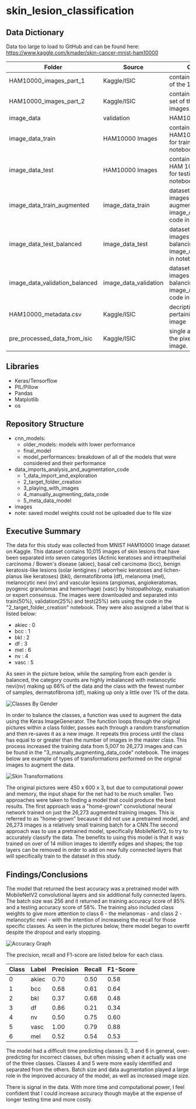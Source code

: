 # skin_lesion_classification

## Data Dictionary
Data too large to load to GitHub and can be found here: https://www.kaggle.com/kmader/skin-cancer-mnist-ham10000

|Folder|Source|Contents|
|---|---|---|
|HAM10000_images_part_1|Kaggle/ISIC|contains the first set of the 10,015 images|
|HAM10000_images_part_2|Kaggle/ISIC|contains the second set of the 10,015 images|
|image_data|validation|HAM10000 Images|contains 25% of the HAM10000 images for validation; code in notebook|
|image_data_train|HAM10000 Images|contains 50% of the HAM10000 images for training; code in notebook|
|image_data_test|HAM10000 Images|contains 25% of the HAM 10000 images for testing; code in notebook|
|image_data_train_augmented|image_data_train|dataset of 26,000+ images created from augmenting the image_data_train; code in notebook|
|image_data_test_balanced|image_data_test|dataset of 196 images created from balancing the image_data_test; code in notebook|
|image_data_validation_balanced|image_data_validation|dataset of 196 images created from balancing the image_data_validation; code in notebook|
|HAM10000_metadata.csv|Kaggle/ISIC|decriptive data pertaining to each image|
|pre_processed_data_from_isic|Kaggle/ISIC|single array data of the pixels in the image.
## Libraries
- Keras/Tensorflow
- PIL/Pillow
- Pandas
- Matplotlib
- os

## Repository Structure
- cnn_models:
    - older_models: models with lower performance
    - final_model
    - model_performances: breakdown of all of the models that were considered and their performance
- data_imports_analysis_and_augmentation_code
    - 1_data_import_and_exploration
    - 2_target_folder_creation
    - 3_playing_with_images
    - 4_manually_augmenting_data_code
    - 5_meta_data_model
- images
- note: saved model weights could not be uploaded due to file size

## Executive Summary

The data for this study was collected from MNIST HAM10000 Image dataset on Kaggle. This dataset contains 10,015 images of skin lesions that have been separated into seven categories (Actinic keratoses and intraepithelial carcinoma / Bowen's disease (akiec), basal cell carcinoma (bcc), benign keratosis-like lesions (solar lentigines / seborrheic keratoses and lichen-planus like keratoses) (bkl), dermatofibroma (df), melanoma (mel), melanocytic nevi (nv) and vascular lesions (angiomas, angiokeratomas, pyogenic granulomas and hemorrhage) (vasc) by histopathology, evaluation or expert consensus. The images were downloaded and separated into train(50%), validation(25%) and test(25%) sets using the code in the "2_target_folder_creation" notebook. They were also assigned a label that is listed below:

- akiec : 0
- bcc : 1
- bkl : 2
- df : 3
- mel : 6
- nv : 4
- vasc : 5

As seen in the picture below, while the sampling from each gender is balanced, the category counts are highly imbalanced with melanocytic nevi(nv) making up 66% of the data and the class with the fewest number of samples, dermatofibroma (df), making up only a little over 1% of the data. 

![Classes By Gender](./images/class_balance_by_gender.png)

In order to balance the classes, a function was used to augment the data using the Keras ImageGenerator. The function loops through the original pictures within a class folder, passes each through a random transformation and then re-saves it as a new image. It repeats this process until the class has equal to or greater than the number of images in the master class. This process increased the training data from 5,007 to 26,273 images and can be found in the "3_manually_augmenting_data_code" notebook. The images below are example of types of transformations performed on the original images to augment the data. 

![Skin Transformations](./images/skin_image_transformed.png)

The original pictures were 450 x 600 x 3, but due to computational power and memory, the input shape for the net had to be much smaller. Two approaches were taken to finding a model that could produce the best results. The first approach was a "home-grown" convolutional neural network trained on just the 26,273 augmented training images. This is referred to as "home-grown" because it did not use a pretrained model, and 26,273 images is a relatively small training batch for a CNN.The second approach was to use a pretrained model, specifically MobileNetV2, to try to accurately classify the data. The benefits to using this model is that it was trained on over of 14 million images to identify edges and shapes; the top layers can be removed in order to add on new fully connected layers that will specifically train to the dataset in this study. 


## Findings/Conclusions

The model that returned the best accuracy was a pretrained model with MobileNetV2 convolutional layers and six additional fully connected layers. The batch size was 256 and it returned an training accuracy score of 85% and a testing accuracy score of 58%. The training also included class weights to give more attention to class 6 - the melanomas - and class 2 - melanocytic nevi - with the intention of increaseing the recall for those specific classes. As seen in the pictures below, there model began to overfit despite the dropout and early stopping. 

![Accuracy Graph](./images/model_7_acc_graph.png)

The precision, recall and F1-score are listed below for each class.

|Class|Label|Precision|Recall|F1-Score|
|---|---|---|---|---|
|0|akiec|0.70|0.50|0.58| 
|1|bcc|0.68|0.61|0.64|
|2|bkl|0.37|0.68|0.48|
|3|df|0.86|0.21|0.34|
|4|nv|0.50|0.75|0.60|
|5|vasc|1.00|0.79|0.88|
|6|mel|0.52|0.54|0.53|

The model had a difficult time predicting classes 0, 3 and 6 in general, over-predicting for incorrect classes, but often missing when it actually was one of the three classes. Classes 4 and 5 were more easily identified and separated from the others. Batch size and data augmentation played a large role in the improved accuracy of the model, as well as increased image size. 

There is signal in the data. With more time and computational power, I feel confident that I could increase accuracy though maybe at the expense of longer testing time and more costly.
